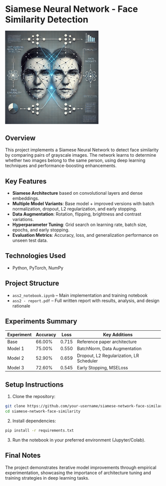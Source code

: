 # Siamese Neural Network - Face Similarity Detection

<img src="siamese_visual.webp" alt="Siamese Network Visualization" width="60%"/>

## Overview
This project implements a Siamese Neural Network to detect face similarity by comparing pairs of grayscale images. The network learns to determine whether two images belong to the same person, using deep learning techniques and performance-boosting enhancements.

## Key Features
- **Siamese Architecture** based on convolutional layers and dense embeddings.
- **Multiple Model Variants**: Base model + improved versions with batch normalization, dropout, L2 regularization, and early stopping.
- **Data Augmentation**: Rotation, flipping, brightness and contrast variations.
- **Hyperparameter Tuning**: Grid search on learning rate, batch size, epochs, and early stopping.
- **Evaluation Metrics**: Accuracy, loss, and generalization performance on unseen test data.

## Technologies Used
- Python, PyTorch, NumPy

## Project Structure
- `ass2_notebook.ipynb` – Main implementation and training notebook
- `ass2 - report.pdf` – Full written report with results, analysis, and design rationale

## Experiments Summary
| Experiment | Accuracy | Loss | Key Additions                            |
|-----------|----------|------|-----------------------------------------|
| Base      | 66.00%   | 0.715 | Reference paper architecture             |
| Model 1   | 75.00%   | 0.550 | BatchNorm, Data Augmentation             |
| Model 2   | 52.90%   | 0.659 | Dropout, L2 Regularization, LR Scheduler |
| Model 3   | 72.60%   | 0.545 | Early Stopping, MSELoss                 |

## Setup Instructions
1. Clone the repository:
```bash
git clone https://github.com/your-username/siamese-network-face-similarity.git
cd siamese-network-face-similarity
```
2. Install dependencies:
```bash
pip install -r requirements.txt
```
3. Run the notebook in your preferred environment (Jupyter/Colab).

## Final Notes
The project demonstrates iterative model improvements through empirical experimentation, showcasing the importance of architecture tuning and training strategies in deep learning tasks.

